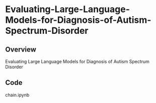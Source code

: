 # Evaluating-Large-Language-Models-for-Diagnosis-of-Autism-Spectrum-Disorder
## Overview
Evaluating Large Language Models for Diagnosis of Autism Spectrum Disorder
## Code
chain.ipynb 
